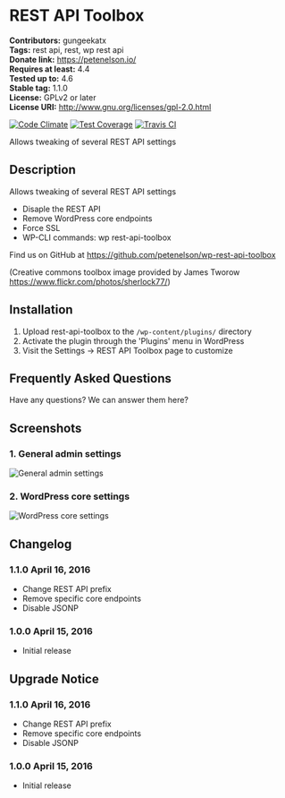 # REST API Toolbox #
**Contributors:** gungeekatx  
**Tags:** rest api, rest, wp rest api  
**Donate link:** https://petenelson.io/  
**Requires at least:** 4.4  
**Tested up to:** 4.6  
**Stable tag:** 1.1.0  
**License:** GPLv2 or later  
**License URI:** http://www.gnu.org/licenses/gpl-2.0.html  

[![Code Climate](https://codeclimate.com/github/petenelson/wp-rest-api-toolbox/badges/gpa.svg)](https://codeclimate.com/github/petenelson/wp-rest-api-toolbox)
[![Test Coverage](https://codeclimate.com/github/petenelson/wp-rest-api-toolbox/badges/coverage.svg)](https://codeclimate.com/github/petenelson/wp-rest-api-toolbox/coverage)
[![Travis CI](https://travis-ci.org/petenelson/wp-rest-api-toolbox.svg)](https://travis-ci.org/petenelson/wp-rest-api-toolbox/)

Allows tweaking of several REST API settings

## Description ##

Allows tweaking of several REST API settings

* Disaple the REST API
* Remove WordPress core endpoints
* Force SSL
* WP-CLI commands: wp rest-api-toolbox

Find us on GitHub at https://github.com/petenelson/wp-rest-api-toolbox

(Creative commons toolbox image provided by James Tworow https://www.flickr.com/photos/sherlock77/)

## Installation ##

1. Upload rest-api-toolbox to the `/wp-content/plugins/` directory
2. Activate the plugin through the 'Plugins' menu in WordPress
3. Visit the Settings -> REST API Toolbox page to customize

## Frequently Asked Questions ##

Have any questions?  We can answer them here?

## Screenshots ##

### 1. General admin settings ###
![General admin settings](https://raw.githubusercontent.com/petenelson/wp-rest-api-toolbox/master/assets/screenshot-1.png)

### 2. WordPress core settings ###
![WordPress core settings](https://raw.githubusercontent.com/petenelson/wp-rest-api-toolbox/master/assets/screenshot-2.png)


## Changelog ##

### 1.1.0 April 16, 2016 ###
* Change REST API prefix
* Remove specific core endpoints
* Disable JSONP

### 1.0.0 April 15, 2016 ###
* Initial release

## Upgrade Notice ##

### 1.1.0 April 16, 2016 ###
* Change REST API prefix
* Remove specific core endpoints
* Disable JSONP

### 1.0.0 April 15, 2016 ###
* Initial release
